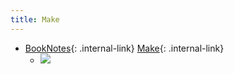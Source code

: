 ```yaml
---
title: Make
---
```



- [BookNotes](/booknotes){: .internal-link} [Make](/make){: .internal-link}
    - ![](https://firebasestorage.googleapis.com/v0/b/firescript-577a2.appspot.com/o/imgs%2Fapp%2FDoomHammer%2F_QslQ7lNBD.png?alt=media&token=0062f561-8c40-49d2-a4c4-89edb1018658)



